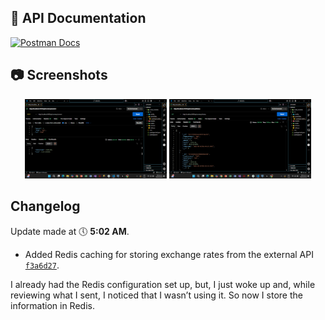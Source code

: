 ## 📄 API Documentation

[![Postman Docs](https://img.shields.io/badge/View%20in-Postman-orange?logo=postman)](https://red-desert-550321.postman.co/workspace/New-Team-Workspace~a9f90c23-2883-4ba5-8478-9b2d23fbe553/collection/42731567-b70c7b32-e6e8-464e-b075-f5e3ecdbcb79?action=share&creator=42731567)

## 📷 Screenshots

<p align="center">
  <img src="https://github.com/Byr4x/Girasol_TechnicalTest/blob/master/docs/images/POST.png" width="45%">
  <img src="https://github.com/Byr4x/Girasol_TechnicalTest/blob/master/docs/images/GET.png" width="45%">
</p>


## Changelog  

Update made at 🕔 **5:02 AM**.
 - Added Redis caching for storing exchange rates from the external API [`f3a6d27`]([https://github.com/user/repo/commit/abc1234](https://github.com/Byr4x/Girasol_TechnicalTest.git)/commit/f3a6d27).

I already had the Redis configuration set up, but, I just woke up and, while reviewing what I sent, I noticed that I wasn’t using it. So now I store the information in Redis.

